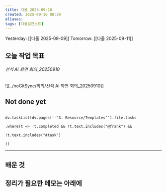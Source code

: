```yaml
---
title: 다울 2025-09-10
created: 2025-09-10 08:29
aliases: 
tags: [다울일간노트]
---
```



Yesterday: [[다울 2025-09-09]] 
Tomorrow: [[다울 2025-09-11]] 



## 오늘 작업 목표



###### 선석 AI 화면 회의_20250910
![[../noGitSync/회의/선석 AI 화면 회의_20250910]]




## Not done yet

```dataviewjs

dv.taskList(dv.pages('-"3. Resource/Templates"').file.tasks

.where(t => !t.completed && !t.text.includes("@frank") &&

!t.text.includes("#task")

))

```

---

## 배운 것




## 정리가 필요한 메모는 아래에



